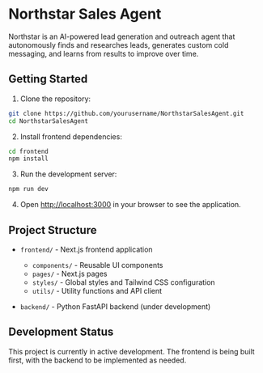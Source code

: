 # Northstar Sales Agent

Northstar is an AI-powered lead generation and outreach agent that autonomously finds and researches leads, generates custom cold messaging, and learns from results to improve over time.

## Getting Started

1. Clone the repository:
```bash
git clone https://github.com/yourusername/NorthstarSalesAgent.git
cd NorthstarSalesAgent
```

2. Install frontend dependencies:
```bash
cd frontend
npm install
```

3. Run the development server:
```bash
npm run dev
```

4. Open [http://localhost:3000](http://localhost:3000) in your browser to see the application.

## Project Structure

- `frontend/` - Next.js frontend application
  - `components/` - Reusable UI components
  - `pages/` - Next.js pages
  - `styles/` - Global styles and Tailwind CSS configuration
  - `utils/` - Utility functions and API client

- `backend/` - Python FastAPI backend (under development)

## Development Status

This project is currently in active development. The frontend is being built first, with the backend to be implemented as needed.
